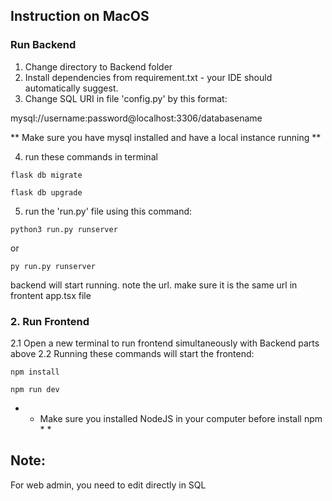 ## Instruction on MacOS

### Run Backend
1. Change directory to Backend folder
2. Install dependencies from requirement.txt - your IDE should automatically suggest.
3. Change SQL URI in file 'config.py' by this format: 

mysql://username:password@localhost:3306/databasename

** Make sure you have mysql installed and have a local instance running **

4. run these commands in terminal

`flask db migrate`

`flask db upgrade`

5. run the 'run.py' file using this command:

`python3 run.py runserver`

or 

`py run.py runserver`

backend will start running. note the url. make sure it is the same url in frontent app.tsx file

### 2. Run Frontend
   2.1 Open a new terminal to run frontend simultaneously with Backend parts above
   2.2 Running these commands will start the frontend:

`npm install`

`npm run dev`

* * Make sure you installed NodeJS in your computer before install npm * * 

## Note:
For web admin, you need to edit directly in SQL
